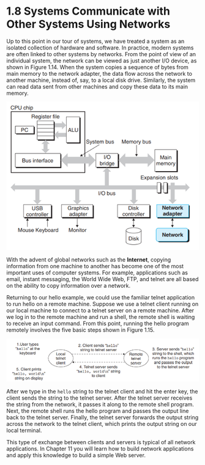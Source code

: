 # 1.8 Systems Communicate with Other Systems Using Networks

Up to this point in our tour of systems, we have treated a system as an isolated collection of hardware and software. In practice, modern systems are often linked to other systems by networks. From the point of view of an individual system, the network can be viewed as just another I/O device, as shown in Figure 1.14. When the system copies a sequence of bytes from main memory to the network adapter, the data flow across the network to another machine, instead of, say, to a local disk drive. Similarly, the system can read data sent from other machines and copy these data to its main memory.

![Figure 1.14 A network is another I/O device.](<../.gitbook/assets/image (15) (1).png>)

With the advent of global networks such as the **Internet**, copying information from one machine to another has become one of the most important uses of computer systems. For example, applications such as email, instant messaging, the World Wide Web, FTP, and telnet are all based on the ability to copy information over a network.

Returning to our hello example, we could use the familiar telnet application to run hello on a remote machine. Suppose we use a telnet client running on our local machine to connect to a telnet server on a remote machine. After we log in to the remote machine and run a shell, the remote shell is waiting to receive an input command. From this point, running the hello program remotely involves the five basic steps shown in Figure 1.15.

![Figure 1.15 Using telnet to run hello remotely over a network.](<../.gitbook/assets/image (16) (1) (1).png>)

After we type in the `hello` string to the telnet client and hit the enter key, the client sends the string to the telnet server. After the telnet server receives the string from the network, it passes it along to the remote shell program. Next, the remote shell runs the hello program and passes the output line back to the telnet server. Finally, the telnet server forwards the output string across the network to the telnet client, which prints the output string on our local terminal.

This type of exchange between clients and servers is typical of all network applications. In Chapter 11 you will learn how to build network applications and apply this knowledge to build a simple Web server.
